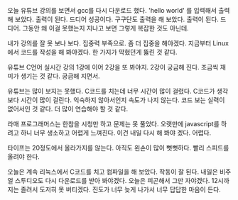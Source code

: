 
오늘 유튜브 강의를 보면서 gcc를 다시 다운로드 했다.
'hello world' 를 입력해서 출력해 보았다. 출력이 된다. 드디어 성공이다.
구구단도 출력을 해 보았다. 출력이 된다. 드디어. 
그동안 왜 이걸 못했는지 지나고 보면 그렇게 복잡한 것도 아닌데.

내가 강의를 잘 못 보나 보다. 집중력 부족으로. 좀 더 집중을 해야겠다.
지금부터 Linux에서 코드를 작성을 해 봐야겠다.
한 가지가 막혔던게 뚫린 것 같다.

유튜브 C언어 실시간 강의 1강에 이어 2강을 또 봐야지.
2강이 궁금해 진다. 조금씩 재미가 생기는 것 같다. 궁금해 지면서.

유튜브는 많이 보지는 못했다.
C코드를 치는데 너무 시간이 많이 걸렸다. C코드가 생각보다 시간이 많이 걸린다.
익숙하지 않아서인지 속도가 나지 않는다. 코드 보는 실력이 없어서인 것 같다.
더 많이 연습해야 할 것 같다.

라매 프로그래머스는 한참을 시청만 하고 문제는 못 풀었다.
오랫만에 javascript를 하려고 하니 너무 생소하고 어렵게 느껴진다.
이건 내일 다시 해 봐야 겠다. 어렵다.

타이프는 20정도에서 올라가지를 않는다. 아직도 왼손이 많이 뻣뻣하다.
빨리 스피드를 올려야 한다.

오늘은 계속 리눅스에서 C코드를 치고 컴파일을 해 보았다. 작동이 잘 된다.
내일은 비주얼 스투디오도 다시 다운로드를 받아 봐야겠다.
오늘은 피곤해서 그만 자야겠다. 12시까지는 졸려서 도저히 못 버티겠다.
진도가 너무 늦게 나가서 너무 답답한 마음이 든다.